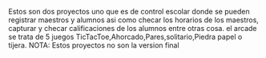 Estos son dos proyectos uno que es de control escolar donde se pueden registrar maestros y alumnos asi como checar los horarios de los maestros, capturar y checar calificaciones de los alumnos entre otras cosa.
el arcade se trata de 5 juegos TicTacToe,Ahorcado,Pares,solitario,Piedra papel o tijera.
NOTA: Estos proyectos no son la version final 
